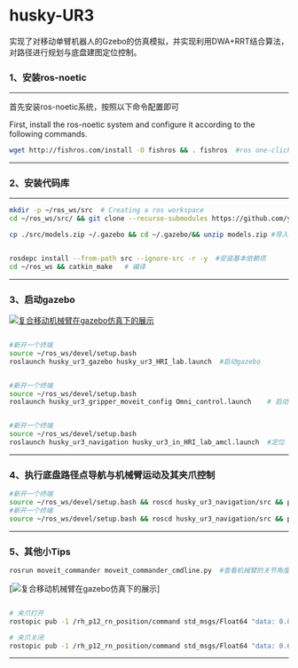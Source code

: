 

husky-UR3
=========

实现了对移动单臂机器人的Gzebo的仿真模拟，并实现利用DWA+RRT结合算法，对路径进行规划与底盘建图定位控制。

### 1、安装ros-noetic

------------------------------------------
首先安装ros-noetic系统，按照以下命令配置即可

First, install the ros-noetic system and configure it according to the following commands.
```bash
wget http://fishros.com/install -O fishros && . fishros  #ros one-click installation
```
------------------------------------------
### 2、安装代码库


------------------------------------------

```bash
mkdir -p ~/ros_ws/src  # Creating a ros workspace
cd ~/ros_ws/src/ && git clone --recurse-submodules https://github.com/yyds623/ros-noetic-husky-ur3.git  #克隆代码仓

cp ./src/models.zip ~/.gazebo && cd ~/.gazebo/&& unzip models.zip #导入Gazebo模型文件


rosdepc install --from-path src --ignore-src -r -y  #安装基本依赖项
cd ~/ros_ws && catkin_make   # 编译
```
------------------------------------------

### 3、启动gazebo

[![复合移动机械臂在gazebo仿真下的展示](https://i0.hdslb.com/bfs/archive/c53ce528a40641a3aca32c366f7bb01fc716764f.jpg@672w_378h_1c.avif)](https://www.bilibili.com/video/BV1RAyTYFEPP/?share_source=copy_web&vd_source=4194ae4a17aa95105a0ab346c7c66fbb)

```bash

#新开一个终端
source ~/ros_ws/devel/setup.bash 
roslaunch husky_ur3_gazebo husky_ur3_HRI_lab.launch  #启动gazebo


#新开一个终端
source ~/ros_ws/devel/setup.bash 
roslaunch husky_ur3_gripper_moveit_config Omni_control.launch    # 启动 MoveIt & RViz  运动


#新开一个终端
source ~/ros_ws/devel/setup.bash 
roslaunch husky_ur3_navigation husky_ur3_in_HRI_lab_amcl.launch  #定位
```
------------------------------------------
### 4、执行底盘路径点导航与机械臂运动及其夹爪控制
```bash
#新开一个终端
source ~/ros_ws/devel/setup.bash && roscd husky_ur3_navigation/src && python nf.py   #导航时间与机械臂到 front_view 的时间  并导航 根据提示输入相应位置的数字
#新开一个终端
source ~/ros_ws/devel/setup.bash && roscd husky_ur3_navigation/src && python fg.py   #计算底盘路径长度
```
------------------------------------------

### 5、其他小Tips

```bash
rosrun moveit_commander moveit_commander_cmdline.py  #查看机械臂的关节角度
```

[![复合移动机械臂在gazebo仿真下的展示](https://github.com/user-attachments/assets/aaf9debe-05ed-4142-81c9-dce46c95810a)]
```bash

# 夹爪打开
rostopic pub -1 /rh_p12_rn_position/command std_msgs/Float64 "data: 0.0"

# 夹爪关闭
rostopic pub -1 /rh_p12_rn_position/command std_msgs/Float64 "data: 0.65"
```
------------------------------------------
